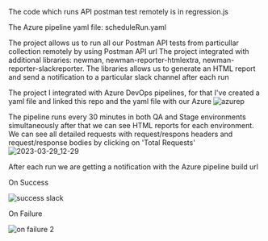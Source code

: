 The code which runs API postman test remotely is in regression.js

The Azure pipeline yaml file: scheduleRun.yaml

The project allows us to run all our Postman API tests from particullar collection remotely by using Postman API url
The project integrated with additional libraries: newman, newman-reporter-htmlextra, newman-reporter-slackreporter. The libraries allows us to generate an HTML report and send a notification to a particular slack channel after each run


The project I integrated with Azure DevOps pipelines, for that I've created a yaml file and linked this repo and the yaml file with our Azure
![azurep](https://user-images.githubusercontent.com/57813114/228606583-f5a71c9d-5b9a-406d-bd0a-a80620677367.png)

The pipeline runs every 30 minutes in both QA and Stage environments simultaneously after that we can see HTML reports for each environment. We can see all detailed requests with request/respons headers and request/response bodies by clicking on 'Total Requests'
![2023-03-29_12-29](https://user-images.githubusercontent.com/57813114/228607066-1822de33-4e46-440f-a68f-39bcc77f8ea9.png)

After each run we are getting a notification with the Azure pipeline build url

On Success 

![success slack](https://user-images.githubusercontent.com/57813114/228608339-ea0dfe9a-31ea-4377-8a68-ec58cdc08927.png)


On Failure

![on failure 2](https://user-images.githubusercontent.com/57813114/228608768-40f83d30-ab52-4807-9e70-e7ad9bcd5196.png)
